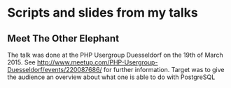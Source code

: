 # Scripts and slides from my talks

## Meet The Other Elephant

The talk was done at the PHP Usergroup Duesseldorf on the 19th of March 2015.
See http://www.meetup.com/PHP-Usergroup-Duesseldorf/events/220087686/ for further information.
Target was to give the audience an overview about what one is able to do with PostgreSQL
